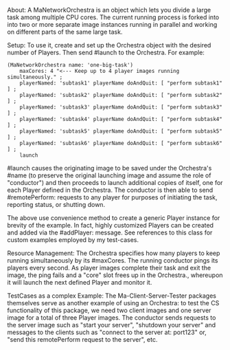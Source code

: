 About:
A MaNetworkOrchestra is an object which lets you divide a large task among multiple CPU cores.  The current running process is forked into into two or more separate image instances running in parallel and working on different parts of the same large task.

Setup:
To use it, create and set up the Orchestra object with the desired number of Players.  Then send #launch to the Orchestra.  For example:

	(MaNetworkOrchestra name: 'one-big-task')
		maxCores: 4 "<--- Keep up to 4 player images running simultaneously." ;
		playerNamed: 'subtask1' playerName doAndQuit: [ "perform subtask1" ] ;
		playerNamed: 'subtask2' playerName doAndQuit: [ "perform subtask2" ] ;
		playerNamed: 'subtask3' playerName doAndQuit: [ "perform subtask3" ] ;
		playerNamed: 'subtask4' playerName doAndQuit: [ "perform subtask4" ] ;
		playerNamed: 'subtask5' playerName doAndQuit: [ "perform subtask5" ] ;
		playerNamed: 'subtask6' playerName doAndQuit: [ "perform subtask6" ] ;
		launch

#launch causes the originating image to be saved under the Orchestra's #name (to preserve the original launching image and assume the role of "conductor") and then proceeds to launch additional copies of itself, one for each Player defined in the Orchestra.  The conductor is then able to send #remotePerform: requests to any player for purposes of initiating the task, reporting status, or shutting down.

The above use convenience method to create a generic Player instance for brevity of the example.  In fact, highly customized Players can be created and added via the #addPlayer: message.  See references to this class for custom examples employed by my test-cases.

Resource Management:
The Orchestra specifies how many players to keep running simultaneously by its #maxCores.  The running conductor pings its players every second.  As player images complete their task and exit the image, the ping fails and a "core" slot frees up in the Orchestra., whereupon it will launch the next defined Player and monitor it.

TestCases as a complex Example:
The Ma-Client-Server-Tester packages themselves serve as another example of using an Orchestra:  to test the CS functionality of this package, we need two client images and one server image for a total of three Player images.  The conductor sends requests to the server image such as "start your server", "shutdown your server" and messages to the clients such as "connect to the server at: port123" or, "send this remotePerform request to the server", etc.